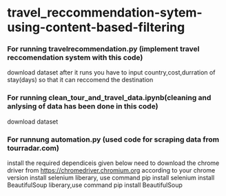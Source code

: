 # travel_reccommendation-sytem-using-content-based-filtering

### For running travelrecommendation.py (implement travel reccomendation system with this code)
download dataset
after it runs you have to input country,cost,durration of stay(days) so that it can reccomend the destination

### For running clean_tour_and_travel_data.ipynb(cleaning and anlysing of data has been done in this code)
download dataset

### For runnung automation.py (used code for scraping data from tourradar.com)
install the required dependiceis given below
need to download the chrome driver from https://chromedriver.chromium.org according to your chrome version
install selenium liberary, use command pip install selenium
install BeautifulSoup liberary,use command pip install BeautifulSoup
